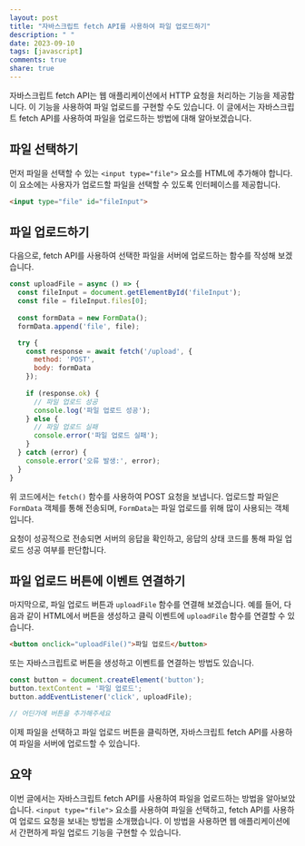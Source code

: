 ```yaml
---
layout: post
title: "자바스크립트 fetch API를 사용하여 파일 업로드하기"
description: " "
date: 2023-09-10
tags: [javascript]
comments: true
share: true
---
```


자바스크립트 fetch API는 웹 애플리케이션에서 HTTP 요청을 처리하는 기능을 제공합니다. 이 기능을 사용하여 파일 업로드를 구현할 수도 있습니다. 이 글에서는 자바스크립트 fetch API를 사용하여 파일을 업로드하는 방법에 대해 알아보겠습니다.

## 파일 선택하기

먼저 파일을 선택할 수 있는 `<input type="file">` 요소를 HTML에 추가해야 합니다. 이 요소에는 사용자가 업로드할 파일을 선택할 수 있도록 인터페이스를 제공합니다.

```html
<input type="file" id="fileInput">
```

## 파일 업로드하기

다음으로, fetch API를 사용하여 선택한 파일을 서버에 업로드하는 함수를 작성해 보겠습니다.

```javascript
const uploadFile = async () => {
  const fileInput = document.getElementById('fileInput');
  const file = fileInput.files[0];
  
  const formData = new FormData();
  formData.append('file', file);

  try {
    const response = await fetch('/upload', {
      method: 'POST',
      body: formData
    });
    
    if (response.ok) {
      // 파일 업로드 성공
      console.log('파일 업로드 성공');
    } else {
      // 파일 업로드 실패
      console.error('파일 업로드 실패');
    }
  } catch (error) {
    console.error('오류 발생:', error);
  }
}
```

위 코드에서는 `fetch()` 함수를 사용하여 POST 요청을 보냅니다. 업로드할 파일은 `FormData` 객체를 통해 전송되며, `FormData`는 파일 업로드를 위해 많이 사용되는 객체입니다.

요청이 성공적으로 전송되면 서버의 응답을 확인하고, 응답의 상태 코드를 통해 파일 업로드 성공 여부를 판단합니다.

## 파일 업로드 버튼에 이벤트 연결하기

마지막으로, 파일 업로드 버튼과 `uploadFile` 함수를 연결해 보겠습니다. 예를 들어, 다음과 같이 HTML에서 버튼을 생성하고 클릭 이벤트에 `uploadFile` 함수를 연결할 수 있습니다.

```html
<button onclick="uploadFile()">파일 업로드</button>
```

또는 자바스크립트로 버튼을 생성하고 이벤트를 연결하는 방법도 있습니다.

```javascript
const button = document.createElement('button');
button.textContent = '파일 업로드';
button.addEventListener('click', uploadFile);

// 어딘가에 버튼을 추가해주세요
```

이제 파일을 선택하고 파일 업로드 버튼을 클릭하면, 자바스크립트 fetch API를 사용하여 파일을 서버에 업로드할 수 있습니다.

## 요약

이번 글에서는 자바스크립트 fetch API를 사용하여 파일을 업로드하는 방법을 알아보았습니다. `<input type="file">` 요소를 사용하여 파일을 선택하고, fetch API를 사용하여 업로드 요청을 보내는 방법을 소개했습니다. 이 방법을 사용하면 웹 애플리케이션에서 간편하게 파일 업로드 기능을 구현할 수 있습니다.